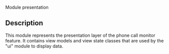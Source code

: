 Module presentation

## Description

This module represents the presentation layer of the phone call monitor feature. It contains view
models and view state classes that are used by the "ui" module to display data.